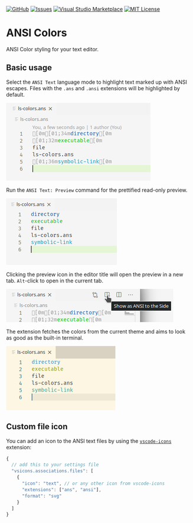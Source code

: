 [![GitHub](https://flat.badgen.net/github/release/iliazeus/vscode-ansi?icon=github)](https://github.com/iliazeus/vscode-ansi)
[![Issues](https://flat.badgen.net/github/open-issues/iliazeus/vscode-ansi?icon=github)](https://github.com/iliazeus/vscode-ansi/issues)
[![Visual Studio Marketplace](https://flat.badgen.net/vs-marketplace/i/iliazeus.vscode-ansi?icon=visualstudio)](https://marketplace.visualstudio.com/items?itemName=iliazeus.vscode-ansi)
[![MIT License](https://flat.badgen.net/badge/license/MIT/blue)](LICENSE)

# ANSI Colors

ANSI Color styling for your text editor.

## Basic usage

Select the `ANSI Text` language mode to highlight text marked up with ANSI escapes. Files with the `.ans` and `.ansi` extensions will be highlighted by default.

![ANSI Text language mode; Quiet Light theme](images/screenshot-ansi-quietLight.png)

Run the `ANSI Text: Preview` command for the prettified read-only preview.

![ANSI Text preview; Quiet Light theme](images/screenshot-pretty-quietLight.png)

Clicking the preview icon in the editor title will open the preview in a new tab. `Alt`-click to open in the current tab.

![Preview icon](images/screenshot-editor-title-button.png)

The extension fetches the colors from the current theme and aims to look as good as the built-in terminal.

![ANSI Text preview; Solarized Light theme](images/screenshot-pretty-solarizedLight.png)

## Custom file icon

You can add an icon to the ANSI text files by using the [`vscode-icons`] extension:

```javascript
{
  // add this to your settings file
  "vsicons.associations.files": [
    {
      "icon": "text", // or any other icon from vscode-icons
      "extensions": ["ans", "ansi"],
      "format": "svg"
    }
  ]
}
```

[`vscode-icons`]: https://marketplace.visualstudio.com/items?itemName=vscode-icons-team.vscode-icons
